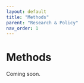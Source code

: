 ```yaml
---
layout: default
title: "Methods"
parent: "Research & Policy"
nav_order: 1
---
```


# Methods

Coming soon.
